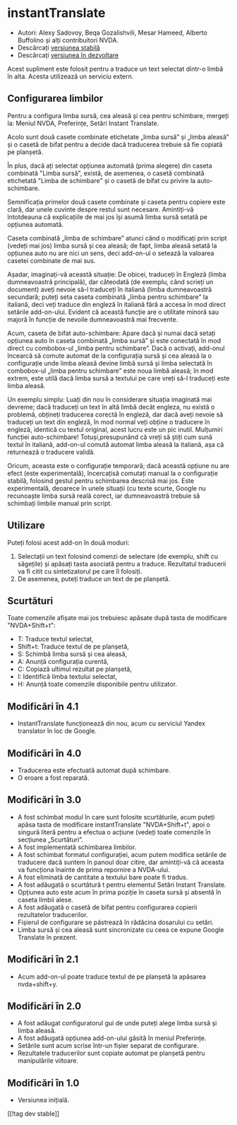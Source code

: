 # instantTranslate #

* Autori: Alexy Sadovoy, Beqa Gozalishvili, Mesar Hameed, Alberto Buffolino
  și alți contribuitori NVDA.
* Descărcați [versiunea stabilă][1]
* Descărcați [versiunea în dezvoltare][2]

Acest supliment este folosit pentru a traduce un text selectat dintr-o limbă
în alta.  Acesta utilizează un serviciu extern.

## Configurarea limbilor ##
Pentru a configura limba sursă, cea aleasă și cea pentru schimbare, mergeți la: Meniul NVDA, Preferințe, Setări Instant Translate.

Acolo sunt două casete combinate etichetate „limba sursă” și „limba aleasă”
și o casetă de bifat pentru a decide dacă traducerea trebuie să fie copiată
pe planșetă.

În plus, dacă ați selectat opțiunea automată (prima alegere) din caseta
combinată "Limba sursă", există, de asemenea, o casetă combinată etichetată
"Limba de schimbare" și o casetă de bifat cu privire la auto-schimbare.

Semnificația primelor două casete combinate și caseta pentru copiere este
clară, dar unele cuvinte despre restul sunt necesare. Amintiți-vă
întotdeauna că explicațiile de mai jos își asumă limba sursă setată pe
opțiunea automată.

Caseta combinată „limba de schimbare” atunci când o modificați prin script
(vedeți mai jos) limba sursă și cea aleasă; de fapt, limba aleasă setată la
opțiunea auto nu are nici un sens, deci add-on-ul o setează la valoarea
casetei combinate de mai sus.

Așadar, imaginați-vă această situație: De obicei, traduceți în Engleză
(limba dumneavoastră principală), dar câteodată (de exemplu, când scrieți un
document) aveți nevoie să-l traduceți în italiană (limba dumneavoastră
secundară; puteți seta caseta combinată „limba pentru schimbare” la
italiană, deci veți traduce din engleză în italiană fără a accesa în mod
direct setările add-on-ului. Evident că această funcție are o utilitate
minoră sau majoră în funcție de nevoile dumneavoastră mai frecvente.

Acum, caseta de bifat auto-schimbare: Apare dacă și numai dacă setați
opțiunea auto în caseta combinată „limba sursă” și este conectată în mod
direct cu combobox-ul „limba pentru schimbare”. Dacă o activați, add-onul
încearcă să comute automat de la configurația sursă și cea aleasă la o
configurație unde limba aleasă devine limbă sursă și limba selectată în
combobox-ul „limba pentru schimbare” este noua limbă aleasă; în mod extrem,
este utilă dacă limba sursă a textului pe care vreți să-l traduceți este
limba aleasă.

Un exemplu simplu: Luați din nou în considerare situația imaginată mai
devreme; dacă traduceți un text în altă limbă decât engleza, nu există o
problemă, obțineți traducerea corectă în engleză, dar dacă aveți nevoie să
traduceți un text din engleză, în mod normal veți obține o traducere în
engleză, identică cu textul original, acest lucru este un pic
inutil. Mulțumiri funcției auto-schimbare! Totuși,presupunând că vreți să
știți cum sună textul în italiană, add-on-ul comută automat limba aleasă la
italiană, așa că returnează o traducere validă.

Oricum, aceasta este o configurație temporară; dacă această opțiune nu are
efect (este experimentală), încercațisă comutați manual la o configurație
stabilă, folosind gestul pentru schimbarea descrisă mai jos. Este
experimentală, deoarece în unele situații (cu texte scurte, Google nu
recunoaște limba sursă reală corect, iar dumneavoastră trebuie să schimbați
limbile manual prin script.

## Utilizare ##
Puteți folosi acest add-on în două moduri:

1. Selectații un text folosind comenzi de selectare (de exemplu, shift cu
   săgețile) și apăsați tasta asociată pentru a traduce. Rezultatul
   traducerii va fi citit cu sintetizatorul pe care îl folosiți.
2. De asemenea, puteți traduce un text de pe planșetă.

## Scurtături ##
Toate comenzile afișate mai jos trebuiesc apăsate după tasta de modificare
"NVDA+Shift+t":

* T: Traduce textul selectat,
* Shift+t: Traduce textul de pe planșetă,
* S: Schimbă limba sursă și cea aleasă,
* A: Anunță configurația curentă,
* C: Copiază ultimul rezultat pe planșetă,
* I: Identifică limba textului selectat,
* H: Anunță toate comenzile disponibile pentru utilizator.

## Modificări în 4.1 ##
* InstantTranslate funcționează din nou, acum cu serviciul Yandex translator
  în loc de Google.

## Modificări în 4.0 ##
* Traducerea este efectuată automat după schimbare.
* O eroare a fost reparată.

## Modificări în 3.0 ##
* A fost schimbat modul în care sunt folosite scurtăturile, acum puteți
  apăsa tasta de modificare instantTranslate "NVDA+Shift+t", apoi o singură
  literă pentru a efectua o acțiune (vedeți toate comenzile în secțiunea
  „Scurtături”.
* A fost implementată schimbarea limbilor.
* A fost schimbat formatul configurației, acum putem modifica setările de
  traducere dacă suntem în panoul doar citire, dar amintiți-vă că aceasta va
  funcționa înainte de prima repornire a NVDA-ului.
* A fost eliminată de cantitate a textului bare poate fi tradus.
* A fost adăugată o scurtătură t pentru elementul Setări Instant Translate.
* Opțiunea auto este acum în prima poziție în caseta sursă și absentă în
  caseta limbii alese.
* A fost adăugată o casetă de bifat pentru configurarea copierii
  rezultatelor traducerilor.
* Fișierul de configurare se păstrează în rădăcina dosarului  cu setări.
* Limba sursă și cea aleasă sunt sincronizate cu ceea ce expune Google
  Translate în prezent.


## Modificări în 2.1 ##
* Acum add-on-ul poate traduce textul de pe planșetă la apăsarea
  nvda+shift+y.

## Modificări în 2.0 ##
* A fost adăugat configuratorul gui de unde puteți alege limba sursă și
  limba aleasă.
* A fost adăugată opțiunea add-on-ului găsită în meniul Preferințe.
* Setările sunt acum scrise într-un fișier separat de configurare.
* Rezultatele traducerilor sunt copiate automat pe planșetă pentru
  manipulările viitoare.

## Modificări în 1.0 ##
* Versiunea inițială.


[[!tag dev stable]]

[1]: https://addons.nvda-project.org/files/get.php?file=it

[2]: https://addons.nvda-project.org/files/get.php?file=it-dev
